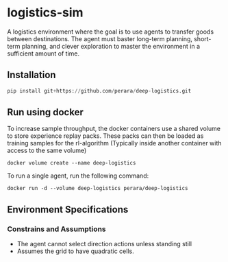 # logistics-sim
A logistics environment where the goal is to use agents to transfer goods between destinations. The agent must baster long-term planning, short-term planning, and clever exploration to master the environment in a sufficient amount of time.

## Installation
```python
pip install git+https://github.com/perara/deep-logistics.git
```
## Run using docker
To increase sample throughput, the docker containers use a shared volume
to store experience replay packs. These packs can then be loaded as training 
samples for the rl-algorithm (Typically inside another container with access
to the same volume)
```
docker volume create --name deep-logistics
```
To run a single agent, run the following command:
```
docker run -d --volume deep-logistics perara/deep-logistics
```

## Environment Specifications

### Constrains and Assumptions
* The agent cannot select direction actions unless standing still
* Assumes the grid to have quadratic cells.
